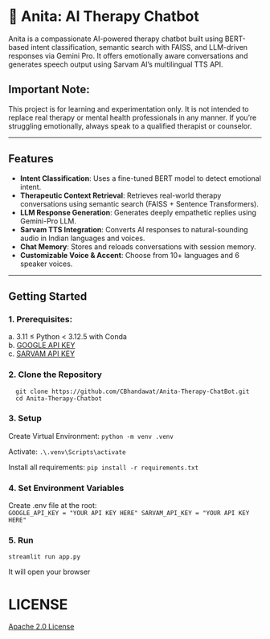 # 🤗 Anita: AI Therapy Chatbot

Anita is a compassionate AI-powered therapy chatbot built using BERT-based intent classification, semantic search with FAISS, and LLM-driven responses via Gemini Pro. It offers emotionally aware conversations and generates speech output using Sarvam AI’s multilingual TTS API.

## Important Note:
This project is for learning and experimentation only.
It is not intended to replace real therapy or mental health professionals in any manner. If you’re struggling emotionally, always speak to a qualified therapist or counselor.

---

## Features

- **Intent Classification**: Uses a fine-tuned BERT model to detect emotional intent.
- **Therapeutic Context Retrieval**: Retrieves real-world therapy conversations using semantic search (FAISS + Sentence Transformers).
- **LLM Response Generation**: Generates deeply empathetic replies using Gemini-Pro LLM.
- **Sarvam TTS Integration**: Converts AI responses to natural-sounding audio in Indian languages and voices.
- **Chat Memory**: Stores and reloads conversations with session memory.
- **Customizable Voice & Accent**: Choose from 10+ languages and 6 speaker voices.

---

## Getting Started

### 1. Prerequisites:
  a. 3.11 ≤ Python < 3.12.5 with Conda <br/>
  b. [GOOGLE API KEY](https://aistudio.google.com/app/apikey) <br/>
  c. [SARVAM API KEY](https://dashboard.sarvam.ai/) <br/>
  
### 2. Clone the Repository

```
  git clone https://github.com/CBhandawat/Anita-Therapy-ChatBot.git
  cd Anita-Therapy-Chatbot
```

### 3. Setup
   Create Virtual Environment:
     ```
     python -m venv .venv
     ```

   Activate:
     ```
     .\.venv\Scripts\activate
     ```

   Install all requirements:
     ```
     pip install -r requirements.txt
     ```
### 4. Set Environment Variables
  Create .env file at the root: <br/>
    ```
    GOOGLE_API_KEY = "YOUR API KEY HERE"
    SARVAM_API_KEY = "YOUR API KEY HERE"
    ```
    
### 5. Run
   ```
   streamlit run app.py
   ```
It will open your browser

# LICENSE
[Apache 2.0 License](https://github.com/CBhandawat/Anita_Therapy_ChatBot/blob/main/LICENSE)

